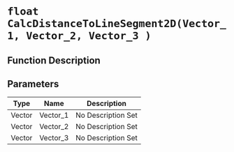 # `float CalcDistanceToLineSegment2D(Vector_1, Vector_2, Vector_3 )`
## Function Description

## Parameters
Type|Name|Description
--|--|--
Vector|Vector_1|No Description Set
Vector|Vector_2|No Description Set
Vector|Vector_3|No Description Set

